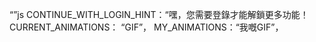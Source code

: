 “”js
CONTINUE_WITH_LOGIN_HINT：“嘿，您需要登錄才能解鎖更多功能！
CURRENT_ANIMATIONS： “GIF”，
MY_ANIMATIONS：“我嘅GIF”，
```

